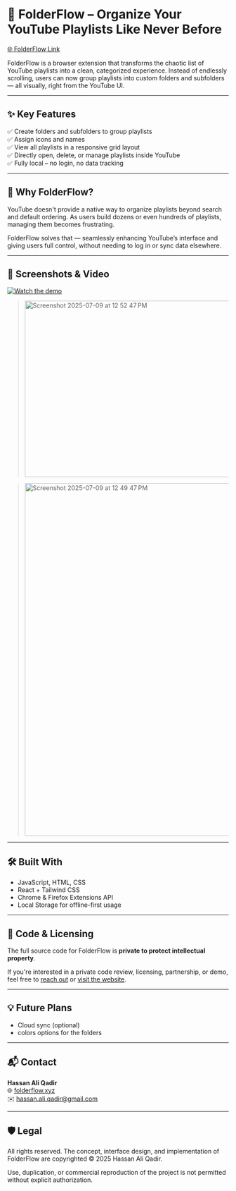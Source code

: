 # 📁 FolderFlow – Organize Your YouTube Playlists Like Never Before

[🌐 FolderFlow Link](https://folderflow.xyz)

FolderFlow is a browser extension that transforms the chaotic list of YouTube playlists into a clean, categorized experience. Instead of endlessly scrolling, users can now group playlists into custom folders and subfolders — all visually, right from the YouTube UI.

---

## ✨ Key Features

✅ Create folders and subfolders to group playlists  
✅ Assign icons and names  
✅ View all playlists in a responsive grid layout  
✅ Directly open, delete, or manage playlists inside YouTube  
✅ Fully local – no login, no data tracking

---

## 🎯 Why FolderFlow?

YouTube doesn't provide a native way to organize playlists beyond search and default ordering. As users build dozens or even hundreds of playlists, managing them becomes frustrating.

FolderFlow solves that — seamlessly enhancing YouTube’s interface and giving users full control, without needing to log in or sync data elsewhere.

---

## 📸 Screenshots & Video

[![Watch the demo](https://img.youtube.com/vi/13TzCggn8a8/hqdefault.jpg)](https://www.youtube.com/watch?v=13TzCggn8a8)

> <img width="640" height="400" alt="Screenshot 2025-07-09 at 12 52 47 PM" src="https://github.com/user-attachments/assets/8e05fc44-0f0b-4596-ab1e-b7a43aac60c3" />

><img width="1279" height="800" alt="Screenshot 2025-07-09 at 12 49 47 PM" src="https://github.com/user-attachments/assets/15ade446-8248-468b-b822-678f8e69f73b" />

---

## 🛠️ Built With

- JavaScript, HTML, CSS
- React + Tailwind CSS
- Chrome & Firefox Extensions API
- Local Storage for offline-first usage

---

## 🚧 Code & Licensing

The full source code for FolderFlow is **private to protect intellectual property**.

If you're interested in a private code review, licensing, partnership, or demo, feel free to [reach out](mailto:hassan.ali.qadir@gmail.com) or [visit the website](https://folderflow.xyz).

---

## 💡 Future Plans

- Cloud sync (optional)  
- colors options for the folders

---

## 📬 Contact

**Hassan Ali Qadir**  
🌐 [folderflow.xyz](https://folderflow.xyz)  
✉️ [hassan.ali.qadir@gmail.com](mailto:hassan.ali.qadir@gmail.com)  


---

## 🛡️ Legal

All rights reserved. The concept, interface design, and implementation of FolderFlow are copyrighted © 2025 Hassan Ali Qadir.

Use, duplication, or commercial reproduction of the project is not permitted without explicit authorization.
